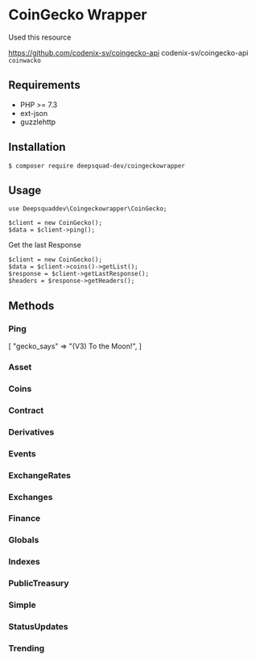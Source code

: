 # CoinGecko Wrapper
Used this resource 

https://github.com/codenix-sv/coingecko-api
codenix-sv/coingecko-api
``` coinwacko ```

## Requirements

- PHP >= 7.3
- ext-json
- guzzlehttp

## Installation

``` $ composer require deepsquad-dev/coingeckowrapper ```   

## Usage

``` use Deepsquaddev\Coingeckowrapper\CoinGecko; ```

```
$client = new CoinGecko();
$data = $client->ping();
```
Get the last Response

```
$client = new CoinGecko();
$data = $client->coins()->getList();
$response = $client->getLastResponse();
$headers = $response->getHeaders();
```

##  Methods

### Ping

[
  "gecko_says" => "(V3) To the Moon!",
]

### Asset

### Coins

### Contract

### Derivatives

### Events

### ExchangeRates

### Exchanges

### Finance

### Globals

### Indexes

### PublicTreasury

### Simple

### StatusUpdates       

### Trending
